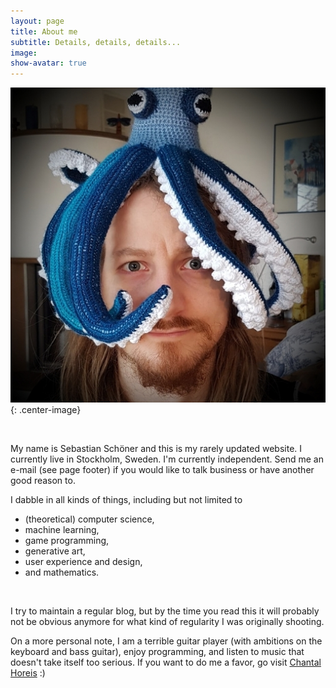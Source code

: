 ```yaml
---
layout: page
title: About me
subtitle: Details, details, details...
image:
show-avatar: true
---
```


![A picture of me. You are missing out.](/assets/img/profile.png){: .center-image}

<br/>

My name is Sebastian Schöner and this is my rarely updated website. I currently live in Stockholm, Sweden.
I'm currently independent. Send me an e-mail (see page footer) if you would like to talk business or have another good reason to.

I dabble in all kinds of things, including but not limited to

- (theoretical) computer science,
- machine learning,
- game programming,
- generative art,
- user experience and design,
- and mathematics.

<br/>

I try to maintain a regular blog, but by the time you read this it will probably not be obvious anymore for what kind of regularity I was originally shooting.

On a more personal note, I am a terrible guitar player (with ambitions on the keyboard and bass guitar), enjoy programming, and listen to music that doesn't take itself too serious. If you want to do me a favor, go visit [Chantal Horeis](https://www.chantalhoreis.com) :)
